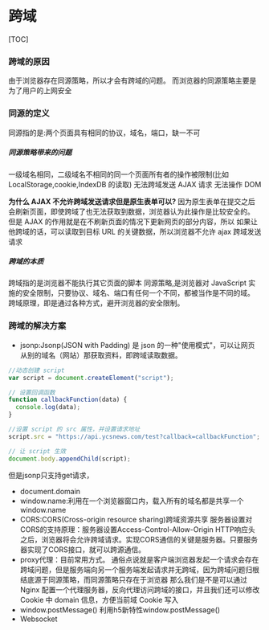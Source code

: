 # 跨域

[TOC]

### 跨域的原因

由于浏览器存在同源策略，所以才会有跨域的问题。
而浏览器的同源策略主要是为了用户的上网安全

### 同源的定义

同源指的是:两个页面具有相同的协议，域名，端口，缺一不可

##### 同源策略带来的问题

一级域名相同，二级域名不相同的同一个页面所有者的操作被限制(比如 LocalStorage,cookie,IndexDB 的读取)
无法跨域发送 AJAX 请求
无法操作 DOM

**为什么 AJAX 不允许跨域发送请求但是原生表单可以?**
因为原生表单在提交之后会刷新页面，即使跨域了也无法获取到数据，浏览器认为此操作是比较安全的。
但是 AJAX 的作用就是在不刷新页面的情况下更新网页的部分内容，所以 如果让他跨域的话，可以读取到目标 URL 的关键数据，所以浏览器不允许 ajax 跨域发送请求

##### 跨域的本质

跨域指的是浏览器不能执行其它页面的脚本
同源策略,是浏览器对 JavaScript 实施的安全限制，只要协议、域名、端口有任何一个不同，都被当作是不同的域。
跨域原理，即是通过各种方式，避开浏览器的安全限制。

### 跨域的解决方案

- jsonp:Jsonp(JSON with Padding) 是 json 的一种"使用模式"，可以让网页从别的域名（网站）那获取资料，即跨域读取数据。

```js
//动态创建 script
var script = document.createElement("script");

// 设置回调函数
function callbackFunction(data) {
  console.log(data);
}

//设置 script 的 src 属性，并设置请求地址
script.src = "https://api.ycsnews.com/test?callback=callbackFunction";

// 让 script 生效
document.body.appendChild(script);
```
但是jsonp只支持get请求，

- document.domain
- window.name:利用在一个浏览器窗口内，载入所有的域名都是共享一个window.name
- CORS:CORS(Cross-origin resource sharing)跨域资源共享 服务器设置对CORS的支持原理：服务器设置Access-Control-Allow-Origin HTTP响应头之后，浏览器将会允许跨域请求。实现CORS通信的关键是服务器。只要服务器实现了CORS接口，就可以跨源通信。
- proxy代理：目前常用方式。
通俗点说就是客户端浏览器发起一个请求会存在跨域问题，但是服务端向另一个服务端发起请求并无跨域，因为跨域问题归根结底源于同源策略，而同源策略只存在于浏览器
那么我们是不是可以通过 Nginx 配置一个代理服务器，反向代理访问跨域的接口，并且我们还可以修改 Cookie 中 domain 信息，方便当前域 Cookie 写入
- window.postMessage() 利用h5新特性window.postMessage()
- Websocket